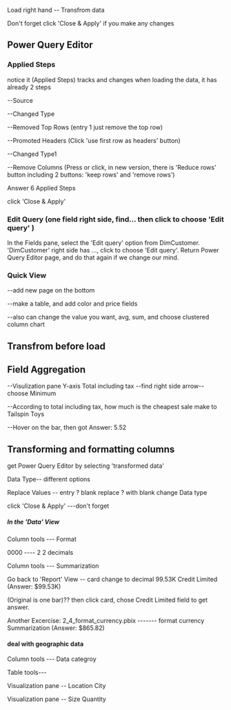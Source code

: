 Load  right hand -- Transfrom data

Don't forget click 'Close & Apply'  if you make any changes

## Power Query Editor

### Applied Steps  
notice it (Applied Steps) tracks and changes
when loading the data, it has already 2 steps

--Source

--Changed Type

--Removed Top Rows (entry 1 just remove the top row)

--Promoted Headers (Click 'use first row as headers' button)

--Changed Type1

--Remove Columns (Press or click, in new version, there is 'Reduce rows' button including 2 buttons: 'keep rows' and 'remove rows')

Answer 6 Applied Steps 

click 'Close & Apply'

### Edit Query  (one field right side, find... then click to choose 'Edit query' )
In the Fields pane, select the 'Edit query' option from DimCustomer.
'DimCustomer' right side has ..., click to choose 'Edit query'.
Return Power Query Editor page, and do that again if we change our mind.

### Quick View
--add new page on the bottom

--make a table, and add color and price fields

--also can change the value you want, avg, sum, and choose clustered column chart


## Transfrom before load

## Field Aggregation
--Visulization pane  Y-axis  Total including tax --find right side arrow--choose Minimum

--According to total including tax, how much is the cheapest sale make to Tailspin Toys 

--Hover on the bar, then got Answer: 5.52

## Transforming and formatting columns
get Power Query Editor by selecting 'transformed data'

Data Type-- different options


Replace Values -- entry ?   blank    replace ? with blank
change Data type

click 'Close & Apply'  ---don't forget


##### In the 'Data' View
Column tools --- Format

0000 ---- 2   2 decimals

Column tools --- Summarization

Go back to 'Report' View --  card  change to decimal 99.53K  Credit Limited (Answer: $99.53K)

(Original is one bar)?? then click card, chose Credit Limited field to get answer.

Another Excercise: 2_4_format_currency.pbix  -------  format currency Summarization (Answer: $865.82)

#### deal with geographic data
Column tools --- Data categroy

Table tools---

Visualization pane -- Location  City

Visualization pane -- Size Quantity  



